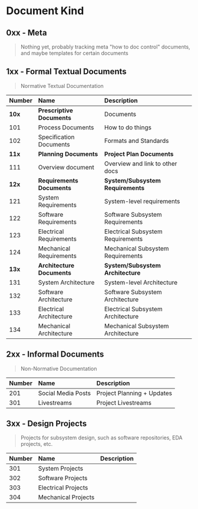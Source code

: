 # Document Kind

## 0xx - Meta

> Nothing yet, probably tracking meta "how to doc control" documents,
> and maybe templates for certain documents

## 1xx - Formal Textual Documents

> Normative Textual Documentation

| Number    | Name                          | Description                       |
| :--       | :--                           | :---                              |
| **10x**   | **Prescriptive Documents**    | Documents                         |
| 101       | Process Documents             | How to do things                  |
| 102       | Specification Documents       | Formats and Standards             |
| **11x**   | **Planning Documents**        | **Project Plan Documents**        |
| 111       | Overview document             | Overview and link to other docs   |
| **12x**   | **Requirements Documents**    | **System/Subsystem Requirements** |
| 121       | System Requirements           | System-level requirements         |
| 122       | Software Requirements         | Software Subsystem Requirements   |
| 123       | Electrical Requirements       | Electrical Subsystem Requirements |
| 124       | Mechanical Requirements       | Mechanical Subsystem Requirements |
| **13x**   | **Architecture Documents**    | **System/Subsystem Architecture** |
| 131       | System Architecture           | System-level Architecture         |
| 132       | Software Architecture         | Software Subsystem Architecture   |
| 133       | Electrical Architecture       | Electrical Subsystem Architecture |
| 134       | Mechanical Architecture       | Mechanical Subsystem Architecture |

## 2xx - Informal Documents

> Non-Normative Documentation

| Number    | Name                          | Description                       |
| :--       | :--                           | :---                              |
| 201       | Social Media Posts            | Project Planning + Updates        |
| 301       | Livestreams                   | Project Livestreams               |

## 3xx - Design Projects

> Projects for subsystem design, such as software repositories, EDA projects, etc.

| Number    | Name                          | Description                       |
| :--       | :--                           | :---                              |
| 301       | System Projects               |                                   |
| 302       | Software Projects             |                                   |
| 303       | Electrical Projects           |                                   |
| 304       | Mechanical Projects           |                                   |
